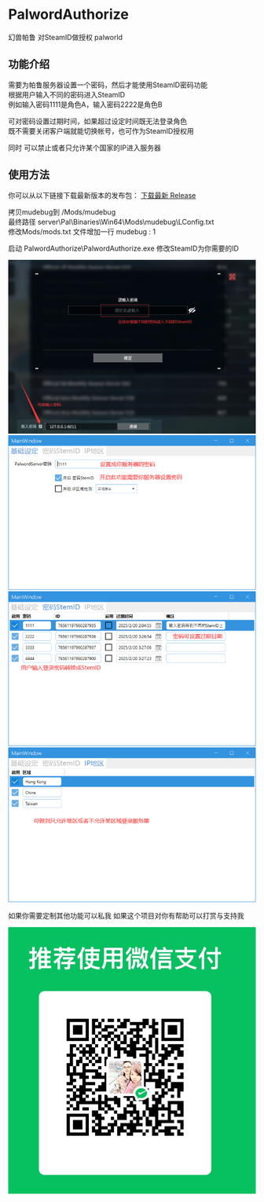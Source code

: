 # PalwordAuthorize
幻兽帕鲁 对SteamID做授权 palworld

## 功能介绍
需要为帕鲁服务器设置一个密码，然后才能使用SteamID密码功能<br>
根据用户输入不同的密码进入SteamID<br>
例如输入密码1111是角色A，输入密码2222是角色B<br>

可对密码设置过期时间，如果超过设定时间既无法登录角色<br>
既不需要关闭客户端就能切换帐号，也可作为SteamID授权用<br>


同时 可以禁止或者只允许某个国家的IP进入服务器<br>

## 使用方法

你可以从以下链接下载最新版本的发布包：
[下载最新 Release](https://github.com/mudebug77/PalwordAuthorize/releases/latest)

拷贝mudebug到 <UE4SS install>/Mods/mudebug<br>
最终路径 server\Pal\Binaries\Win64\Mods\mudebug\LConfig.txt<br>
修改Mods/mods.txt 文件增加一行 mudebug : 1<br>

启动 PalwordAuthorize\PalwordAuthorize.exe 修改SteamID为你需要的ID<br>



![功能0](Images/0.png)
![功能1](Images/1.png)
![功能2](Images/2.png)
![功能3](Images/3.png)


如果你需要定制其他功能可以私我
如果这个项目对你有帮助可以打赏与支持我

![打赏](Images/vx_ds.png)
